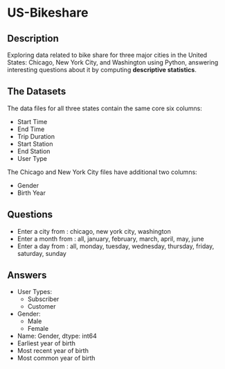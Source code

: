 # US-Bikeshare

## Description   
Exploring data related to bike share for three major cities in the United States: Chicago, New York City, and Washington using Python, answering interesting questions about it by computing <b>descriptive statistics</b>. 

## The Datasets
The data files for all three states contain the same core six columns:

- Start Time 
- End Time 
- Trip Duration 
- Start Station 
- End Station 
- User Type 

The Chicago and New York City files have additional two columns:

- Gender
- Birth Year

## Questions

- Enter a city from : chicago, new york city, washington
- Enter a month from : all, january, february, march, april, may, june
- Enter a day from : all, monday, tuesday, wednesday, thursday, friday, saturday, sunday

## Answers

- User Types:
  - Subscriber
  - Customer
- Gender:
  - Male   
  - Female
- Name: Gender, dtype: int64
- Earliest year of birth
- Most recent year of birth
- Most common year of birth
